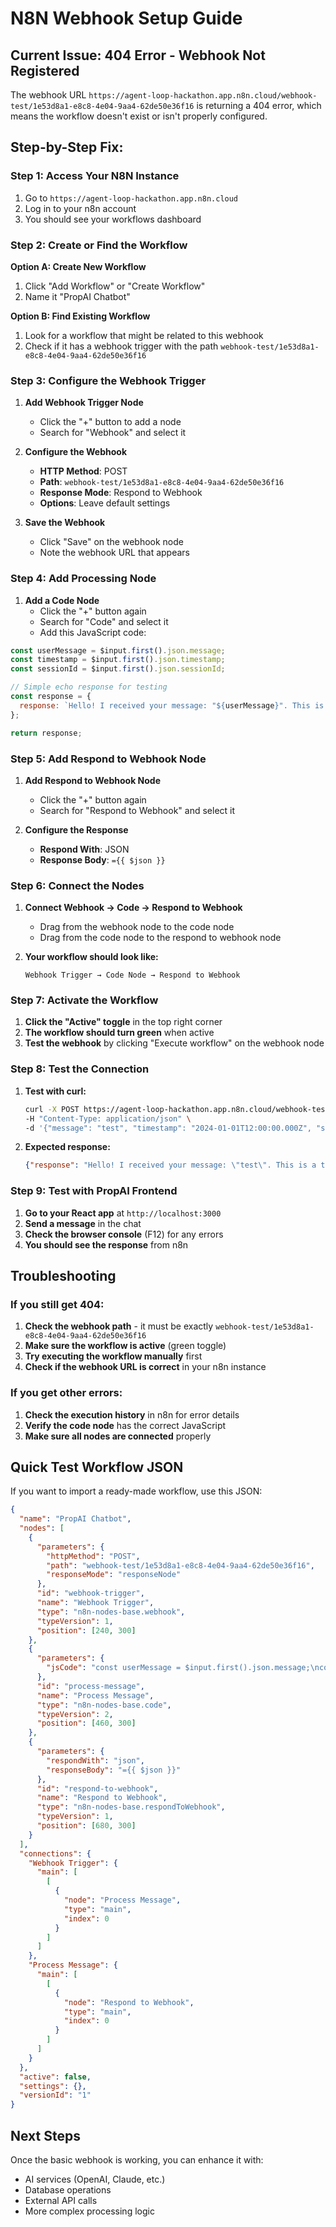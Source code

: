 # N8N Webhook Setup Guide

## Current Issue: 404 Error - Webhook Not Registered

The webhook URL `https://agent-loop-hackathon.app.n8n.cloud/webhook-test/1e53d8a1-e8c8-4e04-9aa4-62de50e36f16` is returning a 404 error, which means the workflow doesn't exist or isn't properly configured.

## Step-by-Step Fix:

### Step 1: Access Your N8N Instance

1. Go to `https://agent-loop-hackathon.app.n8n.cloud`
2. Log in to your n8n account
3. You should see your workflows dashboard

### Step 2: Create or Find the Workflow

**Option A: Create New Workflow**
1. Click "Add Workflow" or "Create Workflow"
2. Name it "PropAI Chatbot"

**Option B: Find Existing Workflow**
1. Look for a workflow that might be related to this webhook
2. Check if it has a webhook trigger with the path `webhook-test/1e53d8a1-e8c8-4e04-9aa4-62de50e36f16`

### Step 3: Configure the Webhook Trigger

1. **Add Webhook Trigger Node**
   - Click the "+" button to add a node
   - Search for "Webhook" and select it

2. **Configure the Webhook**
   - **HTTP Method**: POST
   - **Path**: `webhook-test/1e53d8a1-e8c8-4e04-9aa4-62de50e36f16`
   - **Response Mode**: Respond to Webhook
   - **Options**: Leave default settings

3. **Save the Webhook**
   - Click "Save" on the webhook node
   - Note the webhook URL that appears

### Step 4: Add Processing Node

1. **Add a Code Node**
   - Click the "+" button again
   - Search for "Code" and select it
   - Add this JavaScript code:

```javascript
const userMessage = $input.first().json.message;
const timestamp = $input.first().json.timestamp;
const sessionId = $input.first().json.sessionId;

// Simple echo response for testing
const response = {
  response: `Hello! I received your message: "${userMessage}". This is a test response from n8n.`
};

return response;
```

### Step 5: Add Respond to Webhook Node

1. **Add Respond to Webhook Node**
   - Click the "+" button again
   - Search for "Respond to Webhook" and select it

2. **Configure the Response**
   - **Respond With**: JSON
   - **Response Body**: `={{ $json }}`

### Step 6: Connect the Nodes

1. **Connect Webhook → Code → Respond to Webhook**
   - Drag from the webhook node to the code node
   - Drag from the code node to the respond to webhook node

2. **Your workflow should look like:**
   ```
   Webhook Trigger → Code Node → Respond to Webhook
   ```

### Step 7: Activate the Workflow

1. **Click the "Active" toggle** in the top right corner
2. **The workflow should turn green** when active
3. **Test the webhook** by clicking "Execute workflow" on the webhook node

### Step 8: Test the Connection

1. **Test with curl:**
   ```bash
   curl -X POST https://agent-loop-hackathon.app.n8n.cloud/webhook-test/1e53d8a1-e8c8-4e04-9aa4-62de50e36f16 \
   -H "Content-Type: application/json" \
   -d '{"message": "test", "timestamp": "2024-01-01T12:00:00.000Z", "sessionId": "test"}'
   ```

2. **Expected response:**
   ```json
   {"response": "Hello! I received your message: \"test\". This is a test response from n8n."}
   ```

### Step 9: Test with PropAI Frontend

1. **Go to your React app** at `http://localhost:3000`
2. **Send a message** in the chat
3. **Check the browser console** (F12) for any errors
4. **You should see the response** from n8n

## Troubleshooting

### If you still get 404:
1. **Check the webhook path** - it must be exactly `webhook-test/1e53d8a1-e8c8-4e04-9aa4-62de50e36f16`
2. **Make sure the workflow is active** (green toggle)
3. **Try executing the workflow manually** first
4. **Check if the webhook URL is correct** in your n8n instance

### If you get other errors:
1. **Check the execution history** in n8n for error details
2. **Verify the code node** has the correct JavaScript
3. **Make sure all nodes are connected** properly

## Quick Test Workflow JSON

If you want to import a ready-made workflow, use this JSON:

```json
{
  "name": "PropAI Chatbot",
  "nodes": [
    {
      "parameters": {
        "httpMethod": "POST",
        "path": "webhook-test/1e53d8a1-e8c8-4e04-9aa4-62de50e36f16",
        "responseMode": "responseNode"
      },
      "id": "webhook-trigger",
      "name": "Webhook Trigger",
      "type": "n8n-nodes-base.webhook",
      "typeVersion": 1,
      "position": [240, 300]
    },
    {
      "parameters": {
        "jsCode": "const userMessage = $input.first().json.message;\nconst response = {\n  response: `Hello! I received your message: \"${userMessage}\". This is a test response from n8n.`\n};\nreturn response;"
      },
      "id": "process-message",
      "name": "Process Message",
      "type": "n8n-nodes-base.code",
      "typeVersion": 2,
      "position": [460, 300]
    },
    {
      "parameters": {
        "respondWith": "json",
        "responseBody": "={{ $json }}"
      },
      "id": "respond-to-webhook",
      "name": "Respond to Webhook",
      "type": "n8n-nodes-base.respondToWebhook",
      "typeVersion": 1,
      "position": [680, 300]
    }
  ],
  "connections": {
    "Webhook Trigger": {
      "main": [
        [
          {
            "node": "Process Message",
            "type": "main",
            "index": 0
          }
        ]
      ]
    },
    "Process Message": {
      "main": [
        [
          {
            "node": "Respond to Webhook",
            "type": "main",
            "index": 0
          }
        ]
      ]
    }
  },
  "active": false,
  "settings": {},
  "versionId": "1"
}
```

## Next Steps

Once the basic webhook is working, you can enhance it with:
- AI services (OpenAI, Claude, etc.)
- Database operations
- External API calls
- More complex processing logic 